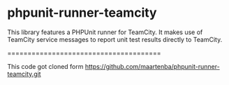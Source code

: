 phpunit-runner-teamcity
======================================

This library features a PHPUnit runner for TeamCity. It makes use of TeamCity service messages to report unit test results directly to TeamCity.

======================================

This code got cloned form https://github.com/maartenba/phpunit-runner-teamcity.git